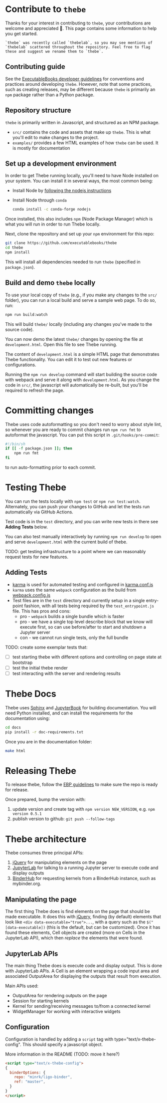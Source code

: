 # Contribute to `thebe`

Thanks for your interest in contributing to `thebe`, your contributions are welcome and appreciated 🎉. This page contains some information to help you get started.

```{note}
`thebe` was recently called `thebelab`, so you may see mentions of `thebelab` scattered throughout the repository. Feel free to flag these and suggest we rename them to `thebe`.
```

## Contributing guide

See the [ExecutableBooks developer guidelines](https://executablebooks.org/en/latest/contributing.html) for conventions and practices around developing `thebe`. However, note that some practices, such as creating releases, may be different because `thebe` is primarily an `npm` package rather than a Python package.

## Repository structure

`thebe` is primarily written in Javascript, and structured as an NPM package.

- `src/` contains the code and assets that make up `thebe`. This is what you'll edit to make changes to the project.
- `examples/` provides a few HTML examples of how `thebe` can be used. It is mostly for documentation

## Set up a development environment

In order to get Thebe running locally, you'll need to have Node installed on your system. You can install it in several ways, the most common being:

- Install Node by [following the nodejs instructions](https://nodejs.org/en/download/)
- Install Node through `conda`

  ```bash
  conda install -c conda-forge nodejs
  ```

Once installed, this also includes `npm` (Node Package Manager) which is what you will run in order to run Thebe locally.

Next, clone the repository and set up your `npm` environment for this repo:

```bash
git clone https://github.com/executablebooks/thebe
cd thebe
npm install
```

This will install all dependencies needed to run `thebe` (specified in `package.json`).

## Build and demo `thebe` locally

To use your local copy of `thebe` (e.g., if you make any changes to the `src/` folder), you can run a local build and serve a sample web page. To do so, run:

```bash
npm run build:watch
```

This will build `thebe/` locally (including any changes you've made to the source code).

You can now demo the latest `thebe/` changes by opening the file at `development.html`. Open this file to see Thebe running.

The content of `development.html` is a simple HTML page that demonstrates Thebe functionality. You can edit it to test out new features or configurations.

Running the `npm run develop` command will start building the source code with webpack and serve it along with `development.html`.
As you change the code in `src/`,
the javascript will automatically be re-built,
but you'll be required to refresh the page.

# Committing changes

Thebe uses code autoformatting so you don't need to worry about style lint,
so whenever you are ready to commit changes
run `npm run fmt` to autoformat the javascript.
You can put this script in `.git/hooks/pre-commit`:

```bash
#!/bin/sh
if [[ -f package.json ]]; then
    npm run fmt
fi
```

to run auto-formatting prior to each commit.

# Testing Thebe

You can run the tests locally with `npm test` or `npm run test:watch`.
Alternately, you can push your changes to GitHub and let the tests run automatically via GitHub Actions.

Test code is in the `test` directory, and you can write new tests in there see **Adding Tests** below.

You can also test manually interactively by running `npm run develop` to open and serve `development.html` with the current build of thebe.

TODO: get testing infrastructure to a point where we can reasonably request tests for new features.
## Adding Tests

 - [karma](https://karma-runner.github.io/latest/index.html) is used for automated testing and configured in [karma.conf.js](.karma.conf.js)
 - `karma` uses the same `webpack` configuration as the build from [webpack.config.js](./webpack.config.js)
 - Test files are in the `test` directory and currently setup in a single entry-point fashion, with all tests being required by the `test_entrypoint.js` file. This has pros and cons:
    - pro - `webpack` builds a single bundle which is faster
    - pro - we have a single top level describe block that we know will execute first, so can use before/after to start and shutdown a Jupyter server
    - con - we cannot run single tests, only the full bundle

TODO: create some exemplar tests that:
 - [ ] test starting thebe with different options and controlling on page state at bootstrap
 - [ ] test the initial thebe render
 - [ ] test interacting with the server and rendering results

# Thebe Docs

Thebe uses [Sphinx](https://www.sphinx-doc.org/) and [JupyterBook](https://jupyterbook.org/) for building documentation.
You will need Python installed, and can install the requirements for the documentation using:

```bash
cd docs
pip install -r doc-requirements.txt
```

Once you are in the documentation folder:

```bash
make html
```

# Releasing Thebe

To release thebe, follow the [EBP guidelines](https://executablebooks.org/en/latest/contributing.html#releases-and-change-logs) to make sure the repo is ready for release.

Once prepared, bump the version with:

1. update version and create tag with `npm version NEW_VERSION`, e.g. `npm version 0.5.1`
2. publish version to github: `git push --follow-tags`

# Thebe architecture

Thebe consumes three principal APIs:

1. [jQuery][] for manipulating elements on the page
2. [JupyterLab][] for talking to a running Jupyter server to execute code and display outputs
3. [BinderHub][] for requesting kernels from a BinderHub instance, such as mybinder.org.

## Manipulating the page

The first thing Thebe does is find elements on the page
that should be made executable.
It does this with [jQuery][],
finding (by default) elements that look like `<div data-executable="true">...`,
with a query such as the `$("[data-executable])` (this is the default, but can be customized).
Once it has found these elements,
Cell objects are created (more on Cells in the JupyterLab API), which then *replace* the elements that were found.

## JupyterLab APIs

The main thing Thebe does is execute code and display output.
This is done with JupyterLab APIs.
A Cell is an element wrapping a code input area and associated OutputArea for displaying the outputs that result from execution.

Main APIs used:

- OutputArea for rendering outputs on the page
- Session for starting kernels
- Kernel for sending/receiving messages to/from a connected kernel
- WidgetManager for working with interactive widgets

## Configuration

Configuration is handled by adding a `script` tag with type="text/x-thebe-config". This should specify a javascript object.

More information in the README (TODO: move it here?)

```html
<script type="text/x-thebe-config">
{
  binderOptions: {
    repo: "minrk/ligo-binder",
    ref: "master",
  }
}
</script>
```


[jQuery]: https://jquery.com
[JupyterLab]: https://jupyterlab.readthedocs.io
[BinderHub]: https://binderhub.readthedocs.org
